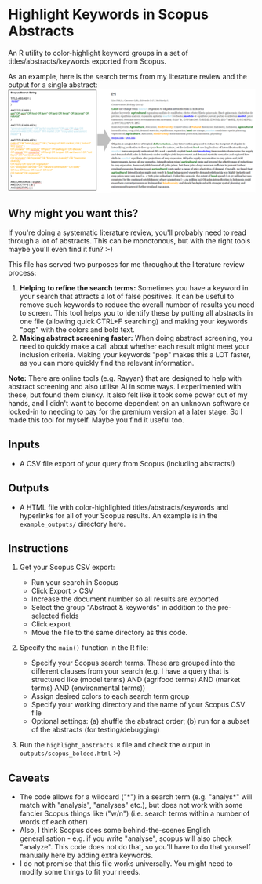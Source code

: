 # Highlight Keywords in Scopus Abstracts

An R utility to color-highlight keyword groups in a set of titles/abstracts/keywords exported from Scopus.

As an example, here is the search terms from my literature review and the output for a single abstract:
<img src="example.png" alt="Example" width="800" style="display:block;margin:auto;">


## Why might you want this?
If you're doing a systematic literature review, you'll probably need to read through a lot of abstracts. 
This can be monotonous, but with the right tools maybe you'll even find it fun? :-)

This file has served two purposes for me throughout the literature review process:
1. **Helping to refine the search terms:** Sometimes you have a keyword in your search that attracts a lot of false positives. It can be useful to remove such keywords to reduce the overall number of results you need to screen. This tool helps you to identify these by putting all abstracts in one file (allowing quick CTRL+F searching) and making your keywords "pop" with the colors and bold text.
2. **Making abstract screening faster:** When doing abstract screening, you need to quickly make a call about whether each result might meet your inclusion criteria. Making your keywords "pop" makes this a LOT faster, as you can more quickly find the relevant information.

**Note:** There are online tools (e.g. Rayyan) that are designed to help with abstract screening and also utilise AI in some ways. 
I experimented with these, but found them clunky. It also felt like it took some power out of my hands, and I didn't want to become dependent on an unknown software or locked-in to needing to pay for the premium version at a later stage. 
So I made this tool for myself. Maybe you find it useful too.

## Inputs
- A CSV file export of your query from Scopus (including abstracts!)

## Outputs
- A HTML file with color-highlighted titles/abstracts/keywords and hyperlinks for all of your Scopus results. An example is in the `example_outputs/` directory here.

## Instructions
1. Get your Scopus CSV export:
    - Run your search in Scopus
    - Click Export > CSV
    - Increase the document number so all results are exported
    - Select the group "Abstract & keywords" in addition to the pre-selected fields
    - Click export
    - Move the file to the same directory as this code.

2. Specify the `main()` function in the R file:
    - Specify your Scopus search terms. These are grouped into the different clauses from your search (e.g. I have a query that is structured like (model terms) AND (agrifood terms) AND (market terms) AND (environmental terms))
    - Assign desired colors to each search term group
    - Specify your working directory and the name of your Scopus CSV file
    - Optional settings: (a) shuffle the abstract order; (b) run for a subset of the abstracts (for testing/debugging)

3. Run the `highlight_abstracts.R` file and check the output in `outputs/scopus_bolded.html` :-)


## Caveats
- The code allows for a wildcard ("\*") in a search term (e.g. "analys\*" will match with "analysis", "analyses" etc.), but does not work with some fancier Scopus things like ("w/n") (i.e. search terms within a number of words of each other)
- Also, I think Scopus does some behind-the-scenes English generalisation - e.g. if you write "analyse", scopus will also check "analyze". This code does not do that, so you'll have to do that yourself manually here by adding extra keywords.
- I do not promise that this file works universally. You might need to modify some things to fit your needs.
